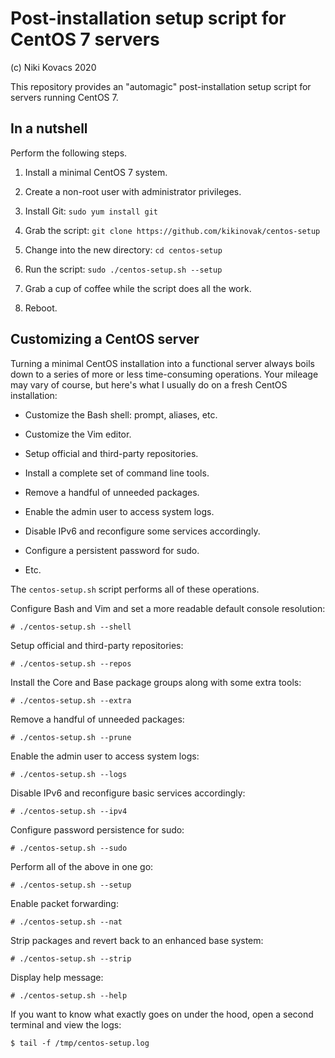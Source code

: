 # Post-installation setup script for CentOS 7 servers

(c) Niki Kovacs 2020 

This repository provides an "automagic" post-installation setup script for
servers running CentOS 7.

## In a nutshell

Perform the following steps.

  1. Install a minimal CentOS 7 system.

  2. Create a non-root user with administrator privileges.

  3. Install Git: `sudo yum install git`

  4. Grab the script: `git clone https://github.com/kikinovak/centos-setup`

  5. Change into the new directory: `cd centos-setup`

  6. Run the script: `sudo ./centos-setup.sh --setup`

  7. Grab a cup of coffee while the script does all the work.

  8. Reboot.

## Customizing a CentOS server

Turning a minimal CentOS installation into a functional server always boils
down to a series of more or less time-consuming operations. Your mileage may
vary of course, but here's what I usually do on a fresh CentOS installation:

  * Customize the Bash shell: prompt, aliases, etc.

  * Customize the Vim editor.

  * Setup official and third-party repositories.

  * Install a complete set of command line tools.

  * Remove a handful of unneeded packages.

  * Enable the admin user to access system logs.

  * Disable IPv6 and reconfigure some services accordingly.
  
  * Configure a persistent password for sudo.

  * Etc.

The `centos-setup.sh` script performs all of these operations.

Configure Bash and Vim and set a more readable default console resolution:

```
# ./centos-setup.sh --shell
```

Setup official and third-party repositories:

```
# ./centos-setup.sh --repos
```

Install the Core and Base package groups along with some extra tools:

```
# ./centos-setup.sh --extra
```

Remove a handful of unneeded packages:

```
# ./centos-setup.sh --prune
```

Enable the admin user to access system logs:

```
# ./centos-setup.sh --logs
```

Disable IPv6 and reconfigure basic services accordingly:

```
# ./centos-setup.sh --ipv4
```

Configure password persistence for sudo:

```
# ./centos-setup.sh --sudo
```

Perform all of the above in one go:

```
# ./centos-setup.sh --setup
```

Enable packet forwarding:

```
# ./centos-setup.sh --nat
```

Strip packages and revert back to an enhanced base system:

```
# ./centos-setup.sh --strip
```

Display help message:

```
# ./centos-setup.sh --help
```

If you want to know what exactly goes on under the hood, open a second terminal
and view the logs:

```
$ tail -f /tmp/centos-setup.log
```

